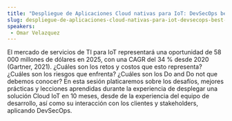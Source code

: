 ```yaml
---
title: "Despliegue de Aplicaciones Cloud nativas para IoT: DevSecOps best practices"
slug: despliegue-de-aplicaciones-cloud-nativas-para-iot-devsecops-best-practices
speakers:
 - Omar Velazquez
---
```


El mercado de servicios de TI para IoT representará una oportunidad de 58 000 millones de dólares en 2025, con una CAGR del 34 % desde 2020 (Gartner, 2021). ¿Cuáles son los retos y costos que esto representa? ¿Cuáles son los riesgos que enfrenta? ¿Cuáles son los Do and Do not que debemos conocer?
En esta sesión platicaremos sobre los desafíos, mejores prácticas y lecciones aprendidas durante la experiencia de desplegar una solución Cloud IoT en 10 meses, desde de la experiencia del equipo de desarrollo, así como su interacción con los clientes y stakeholders, aplicando DevSecOps.